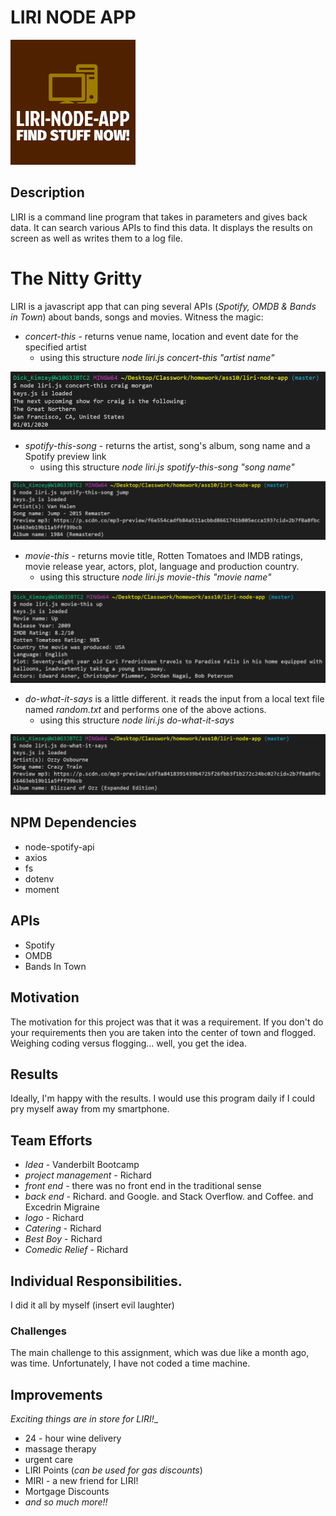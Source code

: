 # LIRI NODE APP
![LIRI-NODE-APP](https://raw.githubusercontent.com/wattskimzey/liri-node-app/master/images/LIRI_LOGO.png)

## Description
LIRI is a command line program that takes in parameters and gives back data.  It can search various APIs to find this data.  It displays the results on screen as well as writes them to a log file.  

# The Nitty Gritty
LIRI is a javascript app that can ping several APIs (_Spotify, OMDB & Bands in Town_) about bands, songs and movies.  Witness the magic:
* _concert-this_ - returns venue name, location and event date for the specified artist
    * using this structure _node liri.js concert-this "artist name"_

![concert-this](https://raw.githubusercontent.com/wattskimzey/liri-node-app/master/images/concertthis.PNG)

* _spotify-this-song_ - returns the artist, song's album, song name and a Spotify preview link
    * using this structure _node liri.js spotify-this-song "song name"_

![spotify-this-song](https://raw.githubusercontent.com/wattskimzey/liri-node-app/master/images/spotifythissong.PNG)

* _movie-this_ - returns movie title, Rotten Tomatoes and IMDB ratings, movie release year, actors, plot, language and production country. 
    * using this structure _node liri.js movie-this "movie name"_

![movie-this](https://raw.githubusercontent.com/wattskimzey/liri-node-app/master/images/moviethis.PNG)
    
* _do-what-it-says_ is a little different. it reads the input from a local text file named _random.txt_ and performs one of the above actions.
    * using this structure _node liri.js do-what-it-says_  

![do-what-it-says](https://raw.githubusercontent.com/wattskimzey/liri-node-app/master/images/dowhatitsays.PNG)

## NPM Dependencies
* node-spotify-api
* axios
* fs
* dotenv
* moment

## APIs
* Spotify
* OMDB
* Bands In Town

## Motivation
The motivation for this project was that it was a requirement.  If you don't do your requirements then you are taken into the center of town and flogged.  Weighing coding versus flogging... well, you get the idea.

## Results
Ideally, I'm happy with the results.  I would use this program daily if I could pry myself away from my smartphone.  

## Team Efforts
* _Idea_ - Vanderbilt Bootcamp
* _project management_ - Richard 
* _front end_ - there was no front end in the traditional sense
* _back end_ - Richard. and Google.  and Stack Overflow. and Coffee. and Excedrin Migraine
* _logo_ - Richard
* _Catering_ - Richard
* _Best Boy_ - Richard
* _Comedic Relief_ - Richard

## Individual Responsibilities.
I did it all by myself (insert evil laughter)

### Challenges
The main challenge to this assignment, which was due like a month ago, was time. Unfortunately, I have not coded a time machine.

## Improvements
_Exciting things are in store for LIRI!__
* 24 - hour wine delivery
* massage therapy
* urgent care
* LIRI Points (_can be used for gas discounts_)
* MIRI - a new friend for LIRI!
* Mortgage Discounts
* _and so much more!!_



